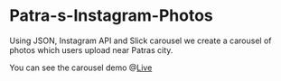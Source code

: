 # Patra-s-Instagram-Photos
Using JSON, Instagram API and Slick carousel we create a carousel of photos which users upload near Patras city.


You can see the carousel demo  @<a href="www.angelop.net/json_test">Live </a>
